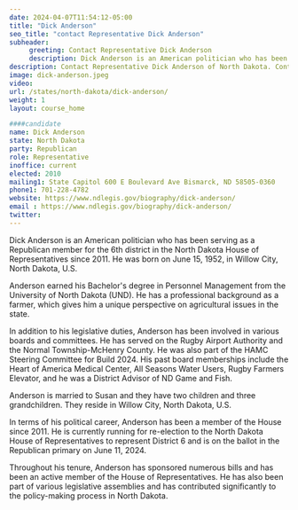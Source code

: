 ```yaml
---
date: 2024-04-07T11:54:12-05:00
title: "Dick Anderson"
seo_title: "contact Representative Dick Anderson"
subheader:
     greeting: Contact Representative Dick Anderson
     description: Dick Anderson is an American politician who has been serving as a Republican member for the 6th district in the North Dakota House of Representatives since 2011.
description: Contact Representative Dick Anderson of North Dakota. Contact information for Dick Anderson includes email address, phone number, and mailing address.
image: dick-anderson.jpeg
video:
url: /states/north-dakota/dick-anderson/
weight: 1
layout: course_home

####candidate
name: Dick Anderson
state: North Dakota
party: Republican
role: Representative
inoffice: current
elected: 2010
mailing1: State Capitol 600 E Boulevard Ave Bismarck, ND 58505-0360
phone1: 701-228-4782
website: https://www.ndlegis.gov/biography/dick-anderson/
email : https://www.ndlegis.gov/biography/dick-anderson/
twitter: 
---
```

Dick Anderson is an American politician who has been serving as a Republican member for the 6th district in the North Dakota House of Representatives since 2011. He was born on June 15, 1952, in Willow City, North Dakota, U.S.

Anderson earned his Bachelor's degree in Personnel Management from the University of North Dakota (UND). He has a professional background as a farmer, which gives him a unique perspective on agricultural issues in the state.

In addition to his legislative duties, Anderson has been involved in various boards and committees. He has served on the Rugby Airport Authority and the Normal Township-McHenry County. He was also part of the HAMC Steering Committee for Build 2024. His past board memberships include the Heart of America Medical Center, All Seasons Water Users, Rugby Farmers Elevator, and he was a District Advisor of ND Game and Fish.

Anderson is married to Susan and they have two children and three grandchildren. They reside in Willow City, North Dakota, U.S.

In terms of his political career, Anderson has been a member of the House since 2011. He is currently running for re-election to the North Dakota House of Representatives to represent District 6 and is on the ballot in the Republican primary on June 11, 2024.

Throughout his tenure, Anderson has sponsored numerous bills and has been an active member of the House of Representatives. He has also been part of various legislative assemblies and has contributed significantly to the policy-making process in North Dakota.

